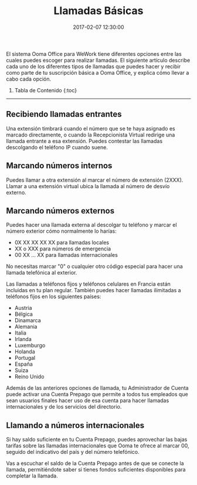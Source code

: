 ﻿---
layout: post
title:  Llamadas Básicas
date:   2017-02-07 12:30:00
country: [Colombia]
language: [Spanish]
locale: [co-es]
category: [wework]
tags: [end-user-features, calling, wework]
---

El sistema Ooma Office para WeWork tiene diferentes opciones entre las cuales puedes escoger para realizar llamadas. El siguiente artículo describe cada uno de los diferentes tipos de llamadas que puedes hacer y recibir como parte de tu suscripción básica a Ooma Office, y explica cómo llevar a cabo cada opción.

1. Tabla de Contenido
{:toc}
* * *

## Recibiendo llamadas entrantes

Una extensión timbrará cuando el número que se te haya asignado es marcado directamente, o cuando la Recepcionista Virtual redirige una llamada entrante a esa extensión. Puedes contestar las llamadas descolgando el teléfono IP cuando suene.

## Marcando números internos

Puedes llamar a otra extensión al marcar el número de extensión (2XXX). Llamar a una extensión virtual ubica la llamada al número de desvío externo.

## Marcando números externos

Puedes hacer una llamada externa al descolgar tu teléfono y marcar el número exterior cómo normalmente lo harías:

* 0X XX XX XX XX para llamadas locales
* XX o XXX para números de emergencia
* 00 XX ... XX para llamadas internacionales

No necesitas marcar "0" o cualquier otro código especial para hacer una llamada telefónica al exterior.

Las llamadas a teléfonos fijos y teléfonos celulares en Francia están incluidas en tu plan regular. También puedes hacer llamadas ilimitadas a teléfonos fijos en los siguientes países:

* Austria
* Bélgica
* Dinamarca
* Alemania
* Italia
* Irlanda
* Luxemburgo
* Holanda
* Portugal
* España
* Suiza
* Reino Unido

Además de las anteriores opciones de llamada, tu Administrador de Cuenta puede activar una Cuenta Prepago que permite a todos tus empleados que sean usuarios finales hacer uso de esa cuenta para hacer llamadas internacionales y de los servicios del directorio.

## Llamando a números internacionales

Si hay saldo suficiente en tu Cuenta Prepago, puedes aprovechar las bajas tarifas sobre las llamadas internacionales que Ooma te ofrece al marcar 00, seguido del indicativo del país y del número telefónico.

Vas a escuchar el saldo de la Cuenta Prepago antes de que se conecte la llamada, permitiéndote saber si tienes fondos suficientes disponibles para completar la llamada.